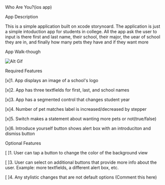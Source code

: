 Who Are You?(ios app)

App Description

This is a simple application built on xcode storynoard. The application is just a simple intoduction app for students in college. All the app ask the user to input is there first and last name, their school, their major, the uear of school they are in,  and finally how many pets they have and if they want more

App Walk-though

![Alt Gif](/Users/manuelreyes/Desktop/Prework-video.gif)


Required Features

[x]1. App displays an image of a school's logo

[x]2. App has three textfields for first, last, and school names

[x]3. App has a segmented control that changes student year

[x]4. Number of pet matches label is increased/decreased by stepper

[x]5. Switch makes a statement about wanting more pets or not(true/false)

[x]6. Introduce yourself button shows alert box with an introduciton and dismiss button


Optional Features

[ ]1. User can tap a button to change the color of the background view

[ ]3. User can select on additional buttons that provide more info about the user. Example: more textfields, a different alert box, etc.

[ ]4. Any stylistic changes that are not default options (Comment this here)

